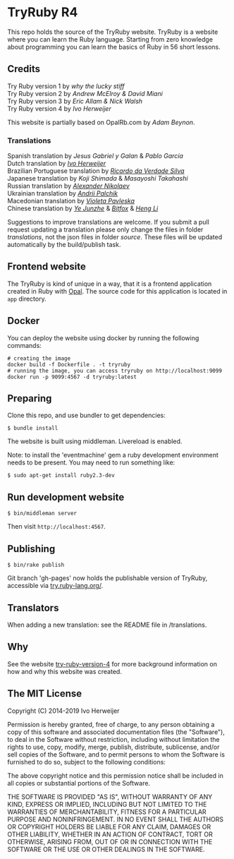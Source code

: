 # TryRuby R4

This repo holds the source of the TryRuby website. TryRuby is a website
where you can learn the Ruby language. Starting from zero knowledge about
programming you can learn the basics of Ruby in 56 short lessons.

## Credits
Try Ruby version 1 by _why the lucky stiff_  
Try Ruby version 2 by _Andrew McElroy & David Miani_  
Try Ruby version 3 by _Eric Allam & Nick Walsh_  
Try Ruby version 4 by _Ivo Herweijer_  

This website is partially based on OpalRb.com by _Adam Beynon_.

### Translations
Spanish translation by _Jesus Gabriel y Galan_ & _Pablo García_  
Dutch translation by [_Ivo Herweijer_](https://github.com/easydatawarehousing)  
Brazilian Portuguese translation by [_Ricardo da Verdade Silva_](https://github.com/ricardovsilva)  
Japanese translation by _Koji Shimada_ & _Masayoshi Takahashi_  
Russian translation by [_Alexander Nikolaev_](https://github.com/startaper)  
Ukrainian translation by [_Andrii Palchik_](https://github.com/andriipalchik)  
Macedonian translation by [_Violeta Pavleska_](https://github.com/violeta-p)  
Chinese translation by [_Ye Junzhe_](https://github.com/McF4r) & [_Bitfox_](https://github.com/bitfoxtop) & [_Heng Li_](https://github.com/iheng)

Suggestions to improve translations are welcome.
If you submit a pull request updating a translation please
only change the files in folder _translations_,
not the json files in folder _source_.
These files will be updated automatically by the build/publish task.

## Frontend website
The TryRuby is kind of unique in a way, that it is a frontend application created
in Ruby with [Opal](https://opalrb.com/). The source code for this application is
located in `app` directory.

## Docker
You can deploy the website using docker by running the following commands:
```
# creating the image
docker build -f Dockerfile . -t tryruby
# running the image, you can access tryruby on http://localhost:9099
docker run -p 9099:4567 -d tryruby:latest
```

## Preparing
Clone this repo, and use bundler to get dependencies:

    $ bundle install

The website is built using middleman. Livereload is enabled.

Note: to install the 'eventmachine' gem a ruby development environment needs to
be present. You may need to run something like:

    $ sudo apt-get install ruby2.3-dev

## Run development website

    $ bin/middleman server

Then visit `http://localhost:4567`.

## Publishing

    $ bin/rake publish

Git branch 'gh-pages' now holds the publishable version of TryRuby, accessible
via [try.ruby-lang.org/](https://try.ruby-lang.org/).

## Translators
When adding a new translation: see the README file in /translations.

## Why
See the website [try-ruby-version-4](https://try.ruby-lang.org/articles/try-ruby-version-4/)
for more background information on how and why this website was created.

## The MIT License

Copyright (C) 2014-2019 Ivo Herweijer

Permission is hereby granted, free of charge, to any person obtaining a copy
of this software and associated documentation files (the "Software"), to deal
in the Software without restriction, including without limitation the rights
to use, copy, modify, merge, publish, distribute, sublicense, and/or sell
copies of the Software, and to permit persons to whom the Software is
furnished to do so, subject to the following conditions:

The above copyright notice and this permission notice shall be included in
all copies or substantial portions of the Software.

THE SOFTWARE IS PROVIDED "AS IS", WITHOUT WARRANTY OF ANY KIND, EXPRESS OR
IMPLIED, INCLUDING BUT NOT LIMITED TO THE WARRANTIES OF MERCHANTABILITY,
FITNESS FOR A PARTICULAR PURPOSE AND NONINFRINGEMENT. IN NO EVENT SHALL THE
AUTHORS OR COPYRIGHT HOLDERS BE LIABLE FOR ANY CLAIM, DAMAGES OR OTHER
LIABILITY, WHETHER IN AN ACTION OF CONTRACT, TORT OR OTHERWISE, ARISING FROM,
OUT OF OR IN CONNECTION WITH THE SOFTWARE OR THE USE OR OTHER DEALINGS IN
THE SOFTWARE.
